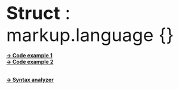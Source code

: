 <font size="20"><b>Struct</b> : <br>
	markup.language {}
	<br></font>
<br><b><a href="https://github.com/henryco/Struct/blob/master/src/example.struct">-> Code example 1</a>
<br><b><a href="https://github.com/henryco/Struct/blob/master/src/example2.struct">-> Code example 2</a>

<br><b><a href="https://github.com/henryco/Struct/tree/master/src/parser/drivers">-> Syntax analyzer</a>





